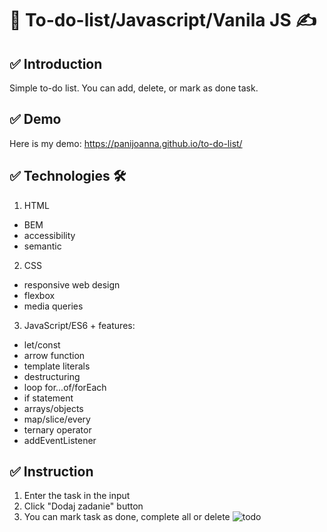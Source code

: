 # 📁 To-do-list/Javascript/Vanila JS ✍

## ✅ Introduction 
Simple to-do list. You can add, delete, or mark as done task.

## ✅ Demo 
Here is my demo:
https://panijoanna.github.io/to-do-list/

## ✅ Technologies 🛠
1. HTML
- BEM
- accessibility
- semantic
2. CSS 
- responsive web design
- flexbox
- media queries
3. JavaScript/ES6 + features:
- let/const
- arrow function
- template literals
- destructuring
- loop for...of/forEach
- if statement
- arrays/objects
- map/slice/every
- ternary operator
- addEventListener

## ✅ Instruction 
1. Enter the task in the input
2. Click "Dodaj zadanie" button
3. You can mark task as done, complete all or delete
![todo](https://user-images.githubusercontent.com/105354955/188606855-31d250bf-e862-4145-8b31-e3d1ca9bc92a.gif)




